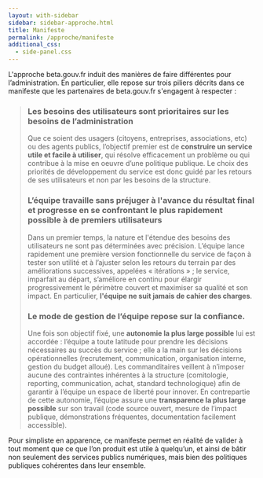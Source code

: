 ```yaml
---
layout: with-sidebar
sidebar: sidebar-approche.html
title: Manifeste
permalink: /approche/manifeste
additional_css:
  - side-panel.css
---
```


L'approche beta.gouv.fr induit des manières de faire différentes pour l’administration. En particulier, elle repose sur trois piliers décrits dans ce manifeste que les partenaires de beta.gouv.fr s'engagent à respecter :

> ### Les **besoins des utilisateurs** sont prioritaires sur les besoins de l’administration
> Que ce soient des usagers (citoyens, entreprises, associations, etc) ou des agents publics, l’objectif premier est de **construire un service utile et facile à utiliser**, qui résolve efficacement un problème ou qui contribue à la mise en oeuvre d’une politique publique. Le choix des priorités de développement du service est donc guidé par les retours de ses utilisateurs et non par les besoins de la structure.
>
> ### L’équipe travaille **sans préjuger à l'avance du résultat final** et progresse en se confrontant le plus rapidement possible à de premiers utilisateurs
>  Dans un premier temps, la nature et l'étendue des besoins des utilisateurs ne sont pas déterminées avec précision. L’équipe lance rapidement une première version fonctionnelle du service de façon à tester son utilité et à l’ajuster selon les retours du terrain par des améliorations successives, appelées « itérations » ; le service, imparfait au départ, s’améliore en continu pour élargir progressivement le périmètre couvert et maximiser sa qualité et son impact. En particulier, **l'équipe ne suit jamais de cahier des charges**.
>
> ### Le mode de gestion de l’équipe repose sur la **confiance**.
> Une fois son objectif fixé, une **autonomie la plus large possible** lui est accordée : l’équipe a toute latitude pour prendre les décisions nécessaires au succès du service ; elle a la main sur les décisions opérationnelles (recrutement, communication, organisation interne, gestion du budget alloué). Les commanditaires veillent à n’imposer aucune des contraintes inhérentes à la structure (comitologie, reporting, communication, achat, standard technologique) afin de garantir à l’équipe un espace de liberté pour innover. En contrepartie de cette autonomie, l’équipe assure une **transparence la plus large possible** sur son travail (code source ouvert, mesure de l’impact publique, démonstrations fréquentes, documentation facilement accessible). 

Pour simpliste en apparence, ce manifeste permet en réalité de valider à tout moment que ce que l’on produit est utile à quelqu’un, et ainsi de bâtir non seulement des services publics numériques, mais bien des politiques publiques cohérentes dans leur ensemble.
